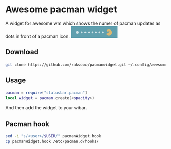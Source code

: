 # Awesome pacman widget
A widget for awesome wm which shows the numer of pacman updates as dots in front of a pacman icon.
<img src="screenshot.png" />

## Download
```bash
git clone https://github.com/raksooo/pacmanwidget.git ~/.config/awesome/pacman
```

## Usage
```lua
pacman = require("statusbar.pacman")
local widget = pacman.create(<opacity>)
```
And then add the widget to your wibar.

## Pacman hook
```bash
sed -i "s/<user>/$USER/" pacmanWidget.hook
cp pacmanWidget.hook /etc/pacman.d/hooks/
```


